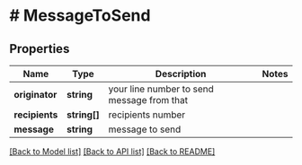 # # MessageToSend

## Properties

Name | Type | Description | Notes
------------ | ------------- | ------------- | -------------
**originator** | **string** | your line number to send message from that |
**recipients** | **string[]** | recipients number |
**message** | **string** | message to send |

[[Back to Model list]](../../README.md#models) [[Back to API list]](../../README.md#endpoints) [[Back to README]](../../README.md)
